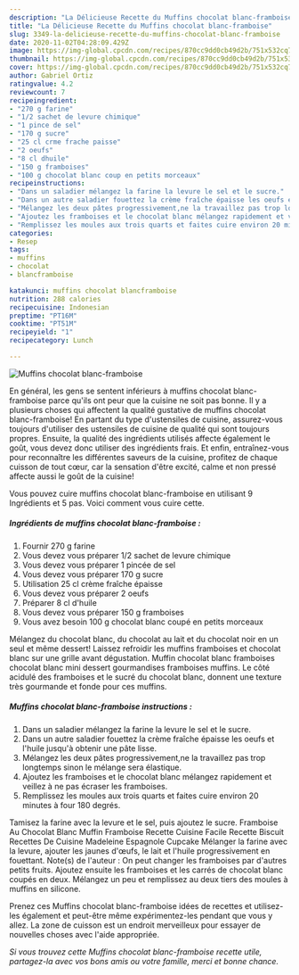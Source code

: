 ```yaml
---
description: "La Délicieuse Recette du Muffins chocolat blanc-framboise"
title: "La Délicieuse Recette du Muffins chocolat blanc-framboise"
slug: 3349-la-delicieuse-recette-du-muffins-chocolat-blanc-framboise
date: 2020-11-02T04:28:09.429Z
image: https://img-global.cpcdn.com/recipes/870cc9dd0cb49d2b/751x532cq70/muffins-chocolat-blanc-framboise-photo-principale-de-la-recette.jpg
thumbnail: https://img-global.cpcdn.com/recipes/870cc9dd0cb49d2b/751x532cq70/muffins-chocolat-blanc-framboise-photo-principale-de-la-recette.jpg
cover: https://img-global.cpcdn.com/recipes/870cc9dd0cb49d2b/751x532cq70/muffins-chocolat-blanc-framboise-photo-principale-de-la-recette.jpg
author: Gabriel Ortiz
ratingvalue: 4.2
reviewcount: 7
recipeingredient:
- "270 g farine"
- "1/2 sachet de levure chimique"
- "1 pince de sel"
- "170 g sucre"
- "25 cl crme frache paisse"
- "2 oeufs"
- "8 cl dhuile"
- "150 g framboises"
- "100 g chocolat blanc coup en petits morceaux"
recipeinstructions:
- "Dans un saladier mélangez la farine la levure le sel et le sucre."
- "Dans un autre saladier fouettez la crème fraîche épaisse les oeufs et l&#39;huile jusqu&#39;à obtenir une pâte lisse."
- "Mélangez les deux pâtes progressivement,ne la travaillez pas trop longtemps sinon le mélange sera élastique."
- "Ajoutez les framboises et le chocolat blanc mélangez rapidement et veillez à ne pas écraser les framboises."
- "Remplissez les moules aux trois quarts et faites cuire environ 20 minutes à four 180 degrés."
categories:
- Resep
tags:
- muffins
- chocolat
- blancframboise

katakunci: muffins chocolat blancframboise 
nutrition: 288 calories
recipecuisine: Indonesian
preptime: "PT16M"
cooktime: "PT51M"
recipeyield: "1"
recipecategory: Lunch

---
```



![Muffins chocolat blanc-framboise](https://img-global.cpcdn.com/recipes/870cc9dd0cb49d2b/751x532cq70/muffins-chocolat-blanc-framboise-photo-principale-de-la-recette.jpg)

En général, les gens se sentent inférieurs à muffins chocolat blanc-framboise parce qu'ils ont peur que la cuisine ne soit pas bonne. Il y a plusieurs choses qui affectent la qualité gustative de muffins chocolat blanc-framboise! En partant du type d'ustensiles de cuisine, assurez-vous toujours d'utiliser des ustensiles de cuisine de qualité qui sont toujours propres. Ensuite, la qualité des ingrédients utilisés affecte également le goût, vous devez donc utiliser des ingrédients frais. Et enfin, entraînez-vous pour reconnaître les différentes saveurs de la cuisine, profitez de chaque cuisson de tout cœur, car la sensation d'être excité, calme et non pressé affecte aussi le goût de la cuisine!

<!--inarticleads1-->

Vous pouvez cuire muffins chocolat blanc-framboise en utilisant 9 Ingrédients et 5 pas. Voici comment vous cuire cette.

##### Ingrédients de muffins chocolat blanc-framboise :

1. Fournir 270 g farine
1. Vous devez vous préparer 1/2 sachet de levure chimique
1. Vous devez vous préparer 1 pincée de sel
1. Vous devez vous préparer 170 g sucre
1. Utilisation 25 cl crème fraîche épaisse
1. Vous devez vous préparer 2 oeufs
1. Préparer 8 cl d&#39;huile
1. Vous devez vous préparer 150 g framboises
1. Vous avez besoin 100 g chocolat blanc coupé en petits morceaux


Mélangez du chocolat blanc, du chocolat au lait et du chocolat noir en un seul et même dessert! Laissez refroidir les muffins framboises et chocolat blanc sur une grille avant dégustation. Muffin chocolat blanc framboises chocolat blanc mini dessert gourmandises framboises muffins. Le côté acidulé des framboises et le sucré du chocolat blanc, donnent une texture très gourmande et fonde pour ces muffins. 

<!--inarticleads2-->

##### Muffins chocolat blanc-framboise instructions :

1. Dans un saladier mélangez la farine la levure le sel et le sucre.
1. Dans un autre saladier fouettez la crème fraîche épaisse les oeufs et l&#39;huile jusqu&#39;à obtenir une pâte lisse.
1. Mélangez les deux pâtes progressivement,ne la travaillez pas trop longtemps sinon le mélange sera élastique.
1. Ajoutez les framboises et le chocolat blanc mélangez rapidement et veillez à ne pas écraser les framboises.
1. Remplissez les moules aux trois quarts et faites cuire environ 20 minutes à four 180 degrés.


Tamisez la farine avec la levure et le sel, puis ajoutez le sucre. Framboise Au Chocolat Blanc Muffin Framboise Recette Cuisine Facile Recette Biscuit Recettes De Cuisine Madeleine Espagnole Cupcake Mélanger la farine avec la levure, ajouter les jaunes d&#39;œufs, le lait et l&#39;huile progressivement en fouettant. Note(s) de l&#39;auteur : On peut changer les framboises par d&#39;autres petits fruits. Ajoutez ensuite les framboises et les carrés de chocolat blanc coupés en deux. Mélangez un peu et remplissez au deux tiers des moules à muffins en silicone. 

<!--inarticleads1-->

<p>
Prenez ces Muffins chocolat blanc-framboise idées de recettes et utilisez-les également et peut-être même expérimentez-les pendant que vous y allez. La zone de cuisson est un endroit merveilleux pour essayer de nouvelles choses avec l'aide appropriée.
</p>

<p>
<i>Si vous trouvez cette Muffins chocolat blanc-framboise recette utile, partagez-la avec vos bons amis ou votre famille, merci et bonne chance.</i>
</p>
